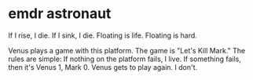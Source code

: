 # emdr astronaut

If I rise, I die. If I sink, I die. Floating is life. Floating is hard.

Venus plays a game with this platform. The game is "Let's Kill Mark." The rules are simple: If nothing on the platform fails, I live. If something fails, then it's Venus 1, Mark 0. Venus gets to play again. I don't.

